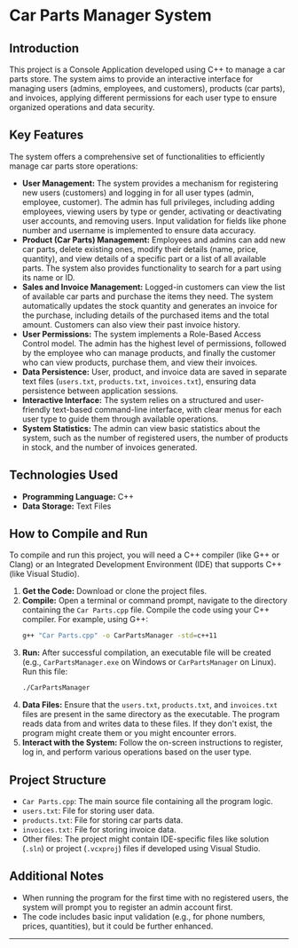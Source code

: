 # Car Parts Manager System

## Introduction

This project is a Console Application developed using C++ to manage a car parts store. The system aims to provide an interactive interface for managing users (admins, employees, and customers), products (car parts), and invoices, applying different permissions for each user type to ensure organized operations and data security.

## Key Features

The system offers a comprehensive set of functionalities to efficiently manage car parts store operations:

*   **User Management:** The system provides a mechanism for registering new users (customers) and logging in for all user types (admin, employee, customer). The admin has full privileges, including adding employees, viewing users by type or gender, activating or deactivating user accounts, and removing users. Input validation for fields like phone number and username is implemented to ensure data accuracy.
*   **Product (Car Parts) Management:** Employees and admins can add new car parts, delete existing ones, modify their details (name, price, quantity), and view details of a specific part or a list of all available parts. The system also provides functionality to search for a part using its name or ID.
*   **Sales and Invoice Management:** Logged-in customers can view the list of available car parts and purchase the items they need. The system automatically updates the stock quantity and generates an invoice for the purchase, including details of the purchased items and the total amount. Customers can also view their past invoice history.
*   **User Permissions:** The system implements a Role-Based Access Control model. The admin has the highest level of permissions, followed by the employee who can manage products, and finally the customer who can view products, purchase them, and view their invoices.
*   **Data Persistence:** User, product, and invoice data are saved in separate text files (`users.txt`, `products.txt`, `invoices.txt`), ensuring data persistence between application sessions.
*   **Interactive Interface:** The system relies on a structured and user-friendly text-based command-line interface, with clear menus for each user type to guide them through available operations.
*   **System Statistics:** The admin can view basic statistics about the system, such as the number of registered users, the number of products in stock, and the number of invoices generated.

## Technologies Used

*   **Programming Language:** C++
*   **Data Storage:** Text Files

## How to Compile and Run

To compile and run this project, you will need a C++ compiler (like G++ or Clang) or an Integrated Development Environment (IDE) that supports C++ (like Visual Studio).

1.  **Get the Code:** Download or clone the project files.
2.  **Compile:** Open a terminal or command prompt, navigate to the directory containing the `Car Parts.cpp` file. Compile the code using your C++ compiler. For example, using G++:
    ```bash
    g++ "Car Parts.cpp" -o CarPartsManager -std=c++11
    ```
3.  **Run:** After successful compilation, an executable file will be created (e.g., `CarPartsManager.exe` on Windows or `CarPartsManager` on Linux). Run this file:
    ```bash
    ./CarPartsManager
    ```
4.  **Data Files:** Ensure that the `users.txt`, `products.txt`, and `invoices.txt` files are present in the same directory as the executable. The program reads data from and writes data to these files. If they don't exist, the program might create them or you might encounter errors.
5.  **Interact with the System:** Follow the on-screen instructions to register, log in, and perform various operations based on the user type.

## Project Structure

*   `Car Parts.cpp`: The main source file containing all the program logic.
*   `users.txt`: File for storing user data.
*   `products.txt`: File for storing car parts data.
*   `invoices.txt`: File for storing invoice data.
*   Other files: The project might contain IDE-specific files like solution (`.sln`) or project (`.vcxproj`) files if developed using Visual Studio.

## Additional Notes

*   When running the program for the first time with no registered users, the system will prompt you to register an admin account first.
*   The code includes basic input validation (e.g., for phone numbers, prices, quantities), but it could be further enhanced.

---

